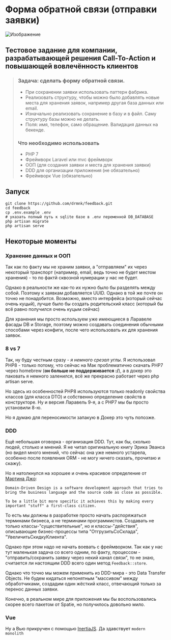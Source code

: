 # Форма обратной связи (отправки заявки)

![Изображение](https://stately-cupcake-b0602a.netlify.app/feedback.png)

## Тестовое задание для компании, разрабатывающей решения Call-To-Action и повышающей вовлечённость клиентов

> ### **Задача:** сделать форму обратной связи.
>
> -   При сохранении заявки использовать паттерн фабрика.
> -   Реализовать структуру, чтобы можно было добавлять новые места для хранения заявок, например другая база данных или email.
> -   Изначально реализовать сохранение в базу и в файл. Саму структуру базы можно не делать.
> -   Поля: имя, телефон, само обращение. Валидация данных на бекенде.
>
> ### Что необходимо использовать
>
> -   PHP 7
> -   Фреймворк Laravel или mvc фреймворк
> -   ООП (для создания заявки и места для хранения заявки)
> -   DDD для организации приложения (не обязательно)
> -   Фреймворк Vue (обязательно)

## Запуск

```
git clone https://github.com/drmnk/feedback.git
cd feedback
cp .env.example .env
# указать полный путь к sqlite базе в .env переменной DB_DATABASE
php artisan migrate
php artisan serve
```

## Некоторые моменты

### Хранение данных и ООП

Так как по факту мы не храним заявки, а "отправляем" их через некоторый транспорт (например, email, ведь точно не будет местом хранения) - то по фактй сквозной нумерации у нас не будет.

Однако в реальности же как-то их нужно было бы разделять между собой. Поэтому к заявкам добавляется UUID. Однако в той же почте он точно не понадобится. Возможно, вместо интерфейса (который сейчас очень куцый), лучше было бы создать родительский класс (который бы всё равно получился очень куцым сейчас)

Для хранения мы просто используем уже имеющиеся в Ларавеле фасады DB и Storage, поэтому можно создавать соединения обычными способами через конфиги, после чего использовать их для хранения заявок.

### 8 vs 7

Так, ну буду честным сразу - _я немного срезал углы_. Я использовал PHP8 - только потому, что сейчас на Мак проблематично скачать PHP7 через homebrew (**он больше не поддерживается :/**), а в докер это паковать я немного заленился, всё же прекрасно работает через php artisan serve.

Но здесь из особенностей PHP8 используются только readonly свойства классов (для класса DTO) и собственно определение свойств в конструкторе. Ну и версия Ларавель 9-я, а с PHP7 мы бы просто установили 8-ю.

Но я думаю для переносимости запакую в Докер это чуть попозже.

### DDD

Ещё небольшая оговорка - организация DDD. Тут, как бы, сколько людей, столько и мнений. Я не читал оригинальную книгу Эрика Эванса (но видел много мнений, что сейчас она уже немного устарела, особенно после появления ORM - не могу ничего сказать, прочитаю и скажу).

Но я натолкнулся на хорошее и очень красивое определение от [Мартина Джо](https://martinjoo.dev):

```
Domain-Driven Design is a software development approach that tries to bring the business language and the source code as close as possible.

To be a little bit more specific it achieves this by making every important "stuff" a first-class citizen.
```

То есть мы должны в разработке просто начать распоряжаться терминами бизнеса, а не терминами программистов. Создавать не только классы-"существительные", но и классы-"действия", описывающие бизнес-процессы типа "ОтгрузитьСоСклада", "УвеличитьСкидкуКлиента".

Однако при этом надо не начать воевать с фреймворком. Так как у нас тут маленькая задача со всего одним, по факту, процессом - "отправить/сохранить заявку через некий канал связи", то не знаю, считается ли настоящим DDD всего один метод `Feedback::store`.

Однако что точно мы можем применить из DDD-мира - это Data Transfer Objects. Не будем кидаться непонятным "массивом" между обработчиками, создадим один жёсткий класс, отвечающий только за перенос данных заявки.

Конечно, в реальном мире для приложения мы бы воспользовались скорее всего пакетом от Spatie, но получилось довольно мило.

### Vue

Ну а Вью прикручен с помощью [InertiaJS](https://inertiajs.com). Да здавствует `modern monolith`
